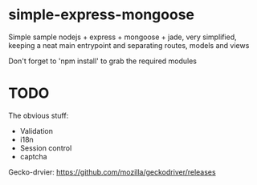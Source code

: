 simple-express-mongoose
=======================

Simple sample nodejs + express + mongoose + jade, very simplified, keeping a neat main entrypoint and  separating routes, models and views

Don't forget to 'npm install' to grab the required modules

TODO
====
The obvious stuff:

  * Validation
  * i18n
  * Session control
  * captcha

Gecko-drvier:
https://github.com/mozilla/geckodriver/releases